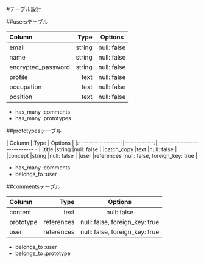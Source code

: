 #テーブル設計

##usersテーブル

| Column            | Type        | Options         |
|:------------------|------------:|:---------------:|
|email              |string       |null: false      |
|name               |string       |null: false      |
|encrypted_password |string       |null: false      |
|profile            |text         |null: false      |
|occupation         |text         |null: false      |
|position           |text         |null: false      |

- has_many :comments
- has_many :prototypes

##prototypesテーブル

| Column            | Type        | Options                       |
|:------------------|------------:|:--------------------------- -:|
|title              |string       |null: false                    |
|catch_copy         |text         |null: false                    |
|concept            |string       |null: false                    |
|user               |references   |null: false, foreign_key: true |

- has_many :comments
- belongs_to :user


##commentsテーブル

| Column            | Type        | Options                       |
|:------------------|------------:|:-----------------------------:|
|content            |text         |null: false                    |
|prototype          |references   |null: false, foreign_key: true |
|user               |references   |null: false, foreign_key: true |

- belongs_to :user
- belongs_to :prototype